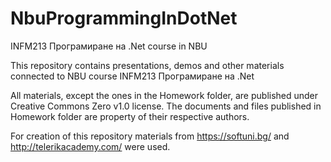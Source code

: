 # NbuProgrammingInDotNet
INFM213 Програмиране на .Net course in NBU

This repository contains presentations, demos and other materials connected to NBU course INFM213 Програмиране на .Net

All materials, except the ones in the Homework folder, are published under Creative Commons Zero v1.0 license. The documents and files published in Homework folder are property of their respective authors.

For creation of this repository materials from https://softuni.bg/ and http://telerikacademy.com/ were used.

